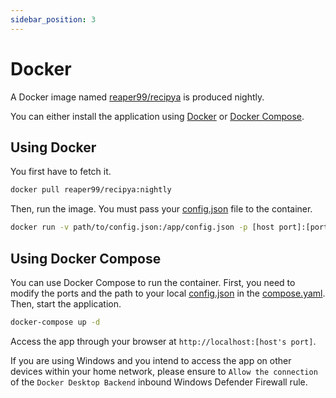 ```yaml
---
sidebar_position: 3
---
```


# Docker

A Docker image named [reaper99/recipya](https://hub.docker.com/layers/reaper99/recipya/nightly/images/sha256-b2238a11a53982953df5bbcfd7796a19fa382abf75d316b62fa05ac1c867332c?context=repo)
is produced nightly.

You can either install the application using [Docker](https://www.docker.com/) or
[Docker Compose](https://docs.docker.com/compose/).

## Using Docker

You first have to fetch it.

```bash
docker pull reaper99/recipya:nightly
```

Then, run the image. You must pass your [config.json](/docs/installation/config-file) file to the container.

```bash
docker run -v path/to/config.json:/app/config.json -p [host port]:[port specified in config.json] -d reaper99/recipya:nightly reaper99/recipya:nightly
```

## Using Docker Compose

You can use Docker Compose to run the container. First, you need to modify the ports and the path to your local
[config.json](/docs/installation/config-file) in the [compose.yaml](https://github.com/reaper47/recipya/blob/main/deploy/compose.yaml).
Then, start the application.

```bash
docker-compose up -d
```

Access the app through your browser at `http://localhost:[host's port]`.

If you are using Windows and you intend to access the app on other devices within your home network, please ensure to `Allow the connection` of the `Docker Desktop Backend`
inbound Windows Defender Firewall rule.